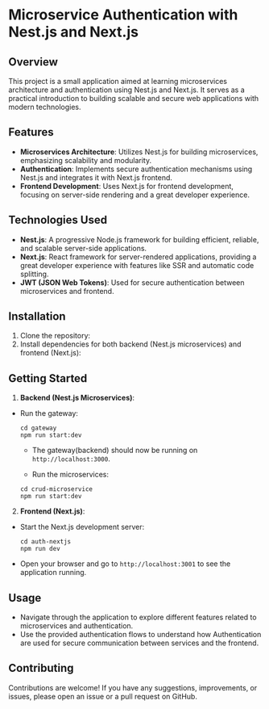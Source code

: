 
# Microservice Authentication with Nest.js and Next.js

## Overview
This project is a small application aimed at learning microservices architecture and authentication using Nest.js and Next.js. It serves as a practical introduction to building scalable and secure web applications with modern technologies.

## Features
- **Microservices Architecture**: Utilizes Nest.js for building microservices, emphasizing scalability and modularity.
- **Authentication**: Implements secure authentication mechanisms using Nest.js and integrates it with Next.js frontend.
- **Frontend Development**: Uses Next.js for frontend development, focusing on server-side rendering and a great developer experience.

## Technologies Used
- **Nest.js**: A progressive Node.js framework for building efficient, reliable, and scalable server-side applications.
- **Next.js**: React framework for server-rendered applications, providing a great developer experience with features like SSR and automatic code splitting.
- **JWT (JSON Web Tokens)**: Used for secure authentication between microservices and frontend.

## Installation
1. Clone the repository:
2. Install dependencies for both backend (Nest.js microservices) and frontend (Next.js):

## Getting Started
1. **Backend (Nest.js Microservices)**:
- Run the gateway:
  ```
  cd gateway
  npm run start:dev
  ```
  - The gateway(backend) should now be running on `http://localhost:3000`.

  - Run the microservices:
  ```
  cd crud-microservice
  npm run start:dev
  ```


2. **Frontend (Next.js)**:
- Start the Next.js development server:
  ```
  cd auth-nextjs
  npm run dev
  ```
- Open your browser and go to `http://localhost:3001` to see the application running.

## Usage
- Navigate through the application to explore different features related to microservices and authentication.
- Use the provided authentication flows to understand how Authentication are used for secure communication between services and the frontend.

## Contributing
Contributions are welcome! If you have any suggestions, improvements, or issues, please open an issue or a pull request on GitHub.

